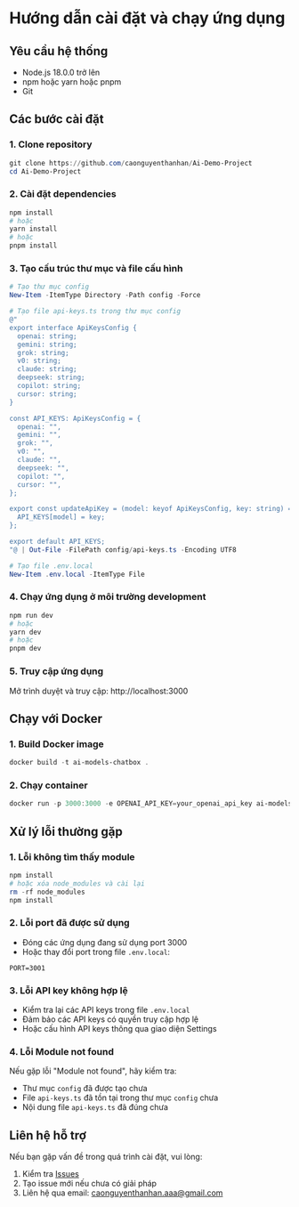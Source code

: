 # Hướng dẫn cài đặt và chạy ứng dụng

## Yêu cầu hệ thống
- Node.js 18.0.0 trở lên
- npm hoặc yarn hoặc pnpm
- Git

## Các bước cài đặt

### 1. Clone repository
```powershell
git clone https://github.com/caonguyenthanhan/Ai-Demo-Project
cd Ai-Demo-Project
```

### 2. Cài đặt dependencies
```powershell
npm install
# hoặc
yarn install
# hoặc
pnpm install
```

### 3. Tạo cấu trúc thư mục và file cấu hình
```powershell
# Tạo thư mục config
New-Item -ItemType Directory -Path config -Force

# Tạo file api-keys.ts trong thư mục config
@"
export interface ApiKeysConfig {
  openai: string;
  gemini: string;
  grok: string;
  v0: string;
  claude: string;
  deepseek: string;
  copilot: string;
  cursor: string;
}

const API_KEYS: ApiKeysConfig = {
  openai: "",
  gemini: "",
  grok: "",
  v0: "",
  claude: "",
  deepseek: "",
  copilot: "",
  cursor: "",
};

export const updateApiKey = (model: keyof ApiKeysConfig, key: string) => {
  API_KEYS[model] = key;
};

export default API_KEYS;
"@ | Out-File -FilePath config/api-keys.ts -Encoding UTF8

# Tạo file .env.local
New-Item .env.local -ItemType File
```

### 4. Chạy ứng dụng ở môi trường development
```powershell
npm run dev
# hoặc
yarn dev
# hoặc
pnpm dev
```

### 5. Truy cập ứng dụng
Mở trình duyệt và truy cập: http://localhost:3000

## Chạy với Docker

### 1. Build Docker image
```powershell
docker build -t ai-models-chatbox .
```

### 2. Chạy container
```powershell
docker run -p 3000:3000 -e OPENAI_API_KEY=your_openai_api_key ai-models-chatbox
```

## Xử lý lỗi thường gặp

### 1. Lỗi không tìm thấy module
```powershell
npm install
# hoặc xóa node_modules và cài lại
rm -rf node_modules
npm install
```

### 2. Lỗi port đã được sử dụng
- Đóng các ứng dụng đang sử dụng port 3000
- Hoặc thay đổi port trong file `.env.local`:
```plaintext
PORT=3001
```

### 3. Lỗi API key không hợp lệ
- Kiểm tra lại các API keys trong file `.env.local`
- Đảm bảo các API keys có quyền truy cập hợp lệ
- Hoặc cấu hình API keys thông qua giao diện Settings

### 4. Lỗi Module not found
Nếu gặp lỗi "Module not found", hãy kiểm tra:
- Thư mục `config` đã được tạo chưa
- File `api-keys.ts` đã tồn tại trong thư mục `config` chưa
- Nội dung file `api-keys.ts` đã đúng chưa

## Liên hệ hỗ trợ
Nếu bạn gặp vấn đề trong quá trình cài đặt, vui lòng:
1. Kiểm tra [Issues](https://github.com/caonguyenthanhan/Ai-Demo-Project/issues)
2. Tạo issue mới nếu chưa có giải pháp
3. Liên hệ qua email: caonguyenthanhan.aaa@gmail.com